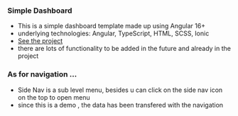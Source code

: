###  Simple Dashboard
- This is a simple dashboard template made up using Angular 16+
- underlying technologies: Angular, TypeScript, HTML, SCSS, Ionic
- [See the project](https://github.com/osroot/simple-dashboard)
- there are lots of functionality to be added in the future and already in the project 

### As for navigation ...
- Side Nav is a sub level menu, besides u can click on the side nav icon on the top to open menu
- since this is a demo , the data has been transfered with the navigation
